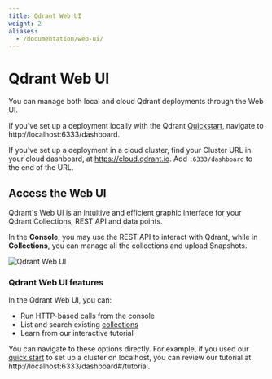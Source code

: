 ```yaml
---
title: Qdrant Web UI
weight: 2
aliases:
  - /documentation/web-ui/
---
```


# Qdrant Web UI

You can manage both local and cloud Qdrant deployments through the Web UI.

If you've set up a deployment locally with the Qdrant [Quickstart](/documentation/quick-start/),
navigate to http://localhost:6333/dashboard.

If you've set up a deployment in a cloud cluster, find your Cluster URL in your
cloud dashboard, at https://cloud.qdrant.io. Add `:6333/dashboard` to the end
of the URL. 

## Access the Web UI

Qdrant's Web UI is an intuitive and efficient graphic interface for your Qdrant Collections, REST API and data points.

In the **Console**, you may use the REST API to interact with Qdrant, while in **Collections**, you can manage all the collections and upload Snapshots. 

![Qdrant Web UI](/articles_data/qdrant-1.3.x/web-ui.png)

### Qdrant Web UI features

In the Qdrant Web UI, you can:

- Run HTTP-based calls from the console
- List and search existing [collections](/documentation/concepts/collections/)
- Learn from our interactive tutorial

You can navigate to these options directly. For example, if you used our 
[quick start](/documentation/quick-start/) to set up a cluster on localhost,
you can review our tutorial at http://localhost:6333/dashboard#/tutorial.
